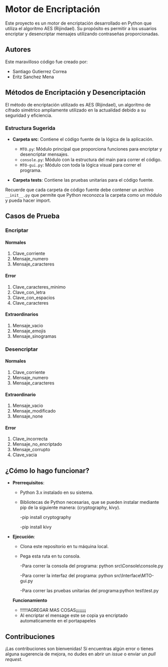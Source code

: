 # Motor de Encriptación

Este proyecto es un motor de encriptación desarrollado en Python que utiliza el algoritmo AES (Rijindael). Su propósito es permitir a los usuarios encriptar y desencriptar mensajes utilizando contraseñas proporcionadas.

## Autores

Este maravilloso código fue creado por:

- Santiago Gutierrez Correa
- Eritz Sanchez Mena

## Métodos de Encriptación y Desencriptación

El método de encriptación utilizado es AES (Rijindael), un algoritmo de cifrado simétrico ampliamente utilizado en la actualidad debido a su seguridad y eficiencia.


### Estructura Sugerida

- **Carpeta src**: Contiene el código fuente de la lógica de la aplicación.
  - `MTO.py`: Módulo principal que proporciona funciones para encriptar y desencriptar mensajes.
  - `console.py`: Módulo con la estructura del main para correr el código.
  - `MTO-gui.py`: Módulo con toda la lógica visual para correr el programa.

- **Carpeta tests**: Contiene las pruebas unitarias para el código fuente.

Recuerde que cada carpeta de código fuente debe contener un archivo `__init__.py` que permite que Python reconozca la carpeta como un módulo y pueda hacer import.

## Casos de Prueba

### Encriptar

#### Normales
1. Clave_corriente
2. Mensaje_numero
3. Mensaje_caracteres

#### Error
1. Clave_caracteres_minimo
2. Clave_con_letra
3. Clave_con_espacios
4. Clave_caracteres

#### Extraordinarios
1. Mensaje_vacio
2. Mensaje_emojis
3. Mensaje_sinogramas

### Desencriptar

#### Normales
1. Clave_corriente
2. Mensaje_numero
3. Mensaje_caracteres

#### Extraordinario
1. Mensaje_vacio
2. Mensaje_modificado
3. Mensaje_none

#### Error
1. Clave_incorrecta
2. Mensaje_no_encriptado
3. Mensaje_corrupto
4. Clave_vacia

## ¿Cómo lo hago funcionar?

- **Prerrequisitos**: 
  - Python 3.x instalado en su sistema.
  - Bibliotecas de Python necesarias, que se pueden instalar mediante pip de la siguiente manera: (cryptography, kivy).
    
    -pip install cryptography
    
    -pip install kivy

- **Ejecución**: 
  - Clona este repositorio en tu máquina local.
  - Pega esta ruta en tu consola.
  
     -Para correr la consola del programa: python src\Console\console.py
    
     -Para correr la interfaz del programa: python src\Interface\MTO-gui.py

      -Para correr las pruebas unitarias del programa:python test\test.py

  **Funcionamiento**
  - !!!!!!AGREGAR MAS COSAS¡¡¡¡¡¡¡¡
  - Al encriptar el mensage este se copia ya encriptado automaticamente en el portapapeles

## Contribuciones

¡Las contribuciones son bienvenidas! Si encuentras algún error o tienes alguna sugerencia de mejora, no dudes en abrir un *issue* o enviar un *pull request*.

